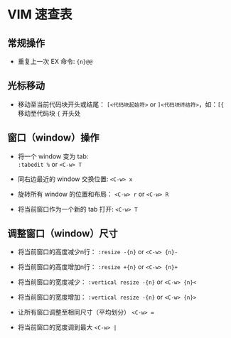 # VIM 速查表

## 常规操作

  - 重复上一次 EX 命令:
    `{n}@@`
    
## 光标移动
  - 移动至当前代码块开头或结尾： `[<代码块起始符>` or `]<代码块终结符>`，如：`[{` 移动至代码块 `{` 开头处

## 窗口（window）操作

  - 将一个 window 变为 tab:  
    `:tabedit %` or `<C-w> T`
    
  - 同右边最近的 window 交换位置:
    `<C-w> x`
    
  - 旋转所有 window 的位置和布局：
    `<C-w> r` or `<C-w> R`
    
  - 将当前窗口作为一个新的 tab 打开:
    `<C-w> T`

    
## 调整窗口（window）尺寸

  - 将当前窗口的高度减少n行：
    `:resize -{n}` or `<C-w> {n}-`
    
  - 将当前窗口的高度增加n行：
    `:resize +{n}` or `<C-w> {n}+`
    
  - 将当前窗口的宽度减少：
    `:vertical resize -{n}` or `<C-w> {n}<`
    
  - 将当前窗口的宽度增加：
    `:vertical resize -{n}` or `<C-w> {n}>`

  - 让所有窗口调整至相同尺寸（平均划分）
    `<C-w> =`
  
  - 将当前窗口的宽度调到最大
    `<C-w> |`
